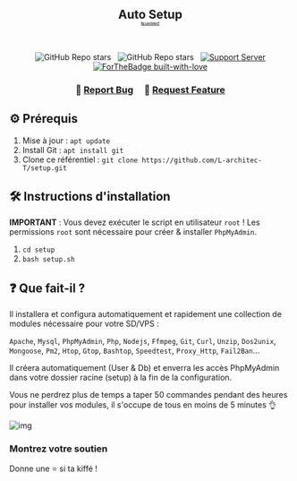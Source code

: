 <h2 align="center">
  Auto Setup<br/>
  <a href="larchitect.cf" style="font-size: 5px;">By LarchitecT</a>
</h2>

<br/>

<center>

![GitHub Repo stars](https://img.shields.io/github/stars/L-architec-T/setup?color=red&logo=github&style=for-the-badge) &nbsp;
![GitHub Repo stars](https://img.shields.io/github/forks/L-architec-T/setup?color=red&logo=github&style=for-the-badge) &nbsp;
[![Support Server](https://img.shields.io/discord/591914197219016707.svg?label=Discord&logo=Discord&colorB=7289da&style=for-the-badge)](https://discord.gg/XG7FMpcxRA)
[![ForTheBadge built-with-love](http://ForTheBadge.com/images/badges/built-with-love.svg)](https://GitHub.com/Naereen/)

</center>

<h3 align="center">
    🔹
    <a href="https://github.com/L-architec-T/setup/issues">Report Bug</a> &nbsp; &nbsp;
    🔹
    <a href="https://github.com/L-architec-T/setup/issues">Request Feature</a>
</h3>

## ⚙️ Prérequis

1. Mise à jour : `apt update`
2. Install Git : `apt install git`
3. Clone ce référentiel : `git clone https://github.com/L-architec-T/setup.git`

## 🛠 Instructions d'installation

**IMPORTANT** : Vous devez exécuter le script en utilisateur `root` !
Les permissions `root` sont nécessaire pour créer & installer `PhpMyAdmin`.

1. `cd setup`
2. `bash setup.sh`

## ❓ Que fait-il ?

Il installera et configura automatiquement et rapidement une collection de modules nécessaire pour votre SD/VPS :

`Apache`, `Mysql`, `PhpMyAdmin`, `Php`, `Nodejs`, `Ffmpeg`, `Git`, `Curl`, `Unzip`, `Dos2unix`, `Mongoose`, `Pm2`, `Htop`, `Gtop`, `Bashtop`, `Speedtest`, `Proxy_Http`, `Fail2Ban`...

Il créera automatiquement (User & Db) et enverra les accès PhpMyAdmin dans votre dossier racine (setup) à la fin de la configuration.

Vous ne perdrez plus de temps a taper 50 commandes pendant des heures pour installer vos modules, il s'occupe de tous en moins de 5 minutes 👌

![img](https://cdn.discordapp.com/attachments/838924126894293072/840921910702899220/Point_Blur_May092021_140227.jpg)

### Montrez votre soutien

Donne une ⭐ si ta kiffé !
